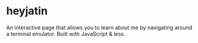 # heyjatin
An interactive page that allows you to learn about me by navigating around a terminal emulator.  Built with JavaScript &amp; less.

